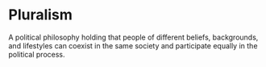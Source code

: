 # Pluralism
A political philosophy holding that people of different beliefs, backgrounds, and lifestyles can coexist in the same society and participate equally in the political process.